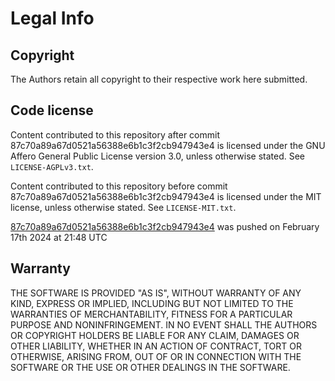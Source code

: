 ﻿# Legal Info

## Copyright

The Authors retain all copyright to their respective work here submitted.

## Code license

Content contributed to this repository after commit 87c70a89a67d0521a56388e6b1c3f2cb947943e4 is licensed under the GNU Affero General Public License version 3.0, unless otherwise stated. See `LICENSE-AGPLv3.txt`.

Content contributed to this repository before commit 87c70a89a67d0521a56388e6b1c3f2cb947943e4 is licensed under the MIT license, unless otherwise stated. See `LICENSE-MIT.txt`.

[87c70a89a67d0521a56388e6b1c3f2cb947943e4](https://github.com/DeltaV-Station/Delta-v/commit/87c70a89a67d0521a56388e6b1c3f2cb947943e4) was pushed on February 17th 2024 at 21:48 UTC

## Warranty

THE SOFTWARE IS PROVIDED "AS IS", WITHOUT WARRANTY OF ANY KIND, EXPRESS OR
IMPLIED, INCLUDING BUT NOT LIMITED TO THE WARRANTIES OF MERCHANTABILITY, FITNESS
FOR A PARTICULAR PURPOSE AND NONINFRINGEMENT. IN NO EVENT SHALL THE AUTHORS OR
COPYRIGHT HOLDERS BE LIABLE FOR ANY CLAIM, DAMAGES OR OTHER LIABILITY, WHETHER
IN AN ACTION OF CONTRACT, TORT OR OTHERWISE, ARISING FROM, OUT OF OR IN
CONNECTION WITH THE SOFTWARE OR THE USE OR OTHER DEALINGS IN THE SOFTWARE.

